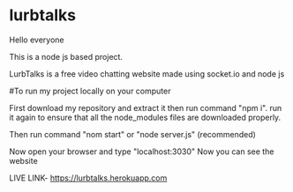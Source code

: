 # lurbtalks

Hello everyone

This is a node js based project.

LurbTalks is a free video chatting website made using socket.io and node js


#To run my project locally on your computer

First download my repository and extract it
then run command "npm i".
 run it again to ensure that all the node_modules files are downloaded properly.
 
 Then run command "nom start" or "node server.js" (recommended)
 
 Now open your browser and type "localhost:3030" 
 Now you can see the website
 

LIVE LINK-  https://lurbtalks.herokuapp.com
